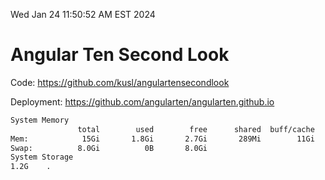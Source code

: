 Wed Jan 24 11:50:52 AM EST 2024

# Angular Ten Second Look

Code: https://github.com/kusl/angulartensecondlook

Deployment: https://github.com/angularten/angularten.github.io

```bash
System Memory
               total        used        free      shared  buff/cache   available
Mem:            15Gi       1.8Gi       2.7Gi       289Mi        11Gi        13Gi
Swap:          8.0Gi          0B       8.0Gi
System Storage
1.2G	.
```
